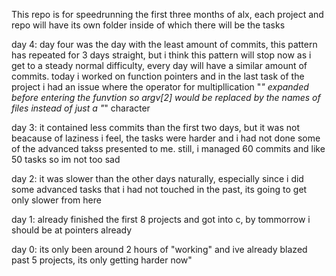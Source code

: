 This repo is for speedrunning the first three months of alx, each project
and repo will have its own folder inside of which there will be the tasks

day 4: day four was the day with the least amount of commits, this pattern has repeated for 3 days straight, but i think this pattern will stop now as i get to a steady normal difficulty, every day will have a similar amount of commits. today i worked on function pointers and in the last task of the project i had an issue where the operator for multipllication "*" expanded before entering the funvtion so argv[2] would be replaced by the names of files instead of just a "*" character

day 3: it contained less commits than the first two days, but it was not beacause of laziness i feel, the tasks were harder and i had not done some of the advanced takss presented to me. still, i managed 60 commits and like 50 tasks so im not too sad

day 2: it was slower than the other days naturally, especially since i did some advanced tasks that i had not touched in the past, its going to get only slower from here

day 1: already finished the first 8 projects and got into c, by tommorrow i should be at pointers already

day 0: its only been around 2 hours of "working" and ive already blazed past
5 projects, its only getting harder now"
